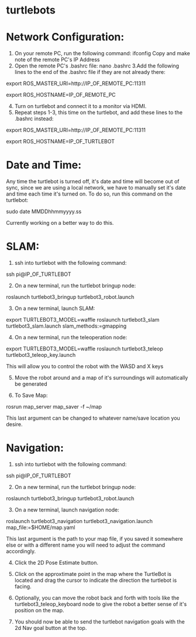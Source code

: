 # turtlebots
# Network Configuration:
1. On your remote PC, run the following command:
  ifconfig
Copy and make note of the remote PC's IP Address
2. Open the remote PC's .bashrc file:
  nano .bashrc
3.Add the following lines to the end of the .bashrc file if they are not already there:

  export ROS_MASTER_URI=http://IP_OF_REMOTE_PC:11311
  
  export ROS_HOSTNAME=IP_OF_REMOTE_PC
  
4. Turn on turtlebot and connect it to a monitor via HDMI.
5. Repeat steps 1-3, this time on the turtlebot, and add these lines to the .bashrc instead:

  export ROS_MASTER_URI=http://IP_OF_REMOTE_PC:11311
  
  export ROS_HOSTNAME=IP_OF_TURTLEBOT
  
# Date and Time:

Any time the turtlebot is turned off, it's date and time will become out of sync, since we are using a local network, we have to manually set it's date and time each time it's turned on. To do so, run this command on the turtlebot:

  sudo date MMDDhhmmyyyy.ss

Currently working on a better way to do this.

# SLAM:
1. ssh into turtlebot with the following command:

  ssh pi@IP_OF_TURTLEBOT 
 
2. On a new terminal, run the turtlebot bringup node:

  roslaunch turtlebot3_bringup turtlebot3_robot.launch
 
3. On a new terminal, launch SLAM:

  export TURTLEBOT3_MODEL=waffle
  roslaunch turtlebot3_slam turtlebot3_slam.launch slam_methods:=gmapping

4. On a new terminal, run the teleoperation node:

  export TURTLEBOT3_MODEL=waffle
  roslaunch turtlebot3_teleop turtlebot3_teleop_key.launch
  
This will allow you to control the robot with the WASD and X keys

5. Move the robot around and a map of it's surroundings will automatically be generated

6. To Save Map:

  rosrun map_server map_saver -f ~/map

This last argument can be changed to whatever name/save location you desire.

# Navigation:

1. ssh into turtlebot with the following command:

  ssh pi@IP_OF_TURTLEBOT 
 
2. On a new terminal, run the turtlebot bringup node:

  roslaunch turtlebot3_bringup turtlebot3_robot.launch
  
3. On a new terminal, launch navigation node:

  roslaunch turtlebot3_navigation turtlebot3_navigation.launch map_file:=$HOME/map.yaml
  
This last argument is the path to your map file, if you saved it somewhere else or with a different name you will need to adjust the command accordingly.

4. Click the 2D Pose Estimate button.

5. Click on the approxtimate point in the map where the TurtleBot is located and drag the cursor to indicate the direction the turtlebot is facing.

6. Optionally, you can move the robot back and forth with tools like the turtlebot3_teleop_keyboard node to give the robot a better sense of it's position on the map.

7. You should now be able to send the turtlebot navigation goals with the 2d Nav goal button at the top.
